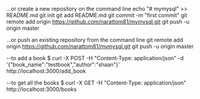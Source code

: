 …or create a new repository on the command line
  echo "# mymysql" >> README.md
  git init
  git add README.md
  git commit -m "first commit"
  git remote add origin https://github.com/narattom81/mymysql.git
  git push -u origin master

…or push an existing repository from the command line
  git remote add origin https://github.com/narattom81/mymysql.git
  git push -u origin master

--to add a book
  $ curl -X POST -H "Content-Type: application/json" -d '{"book_name":"testbook","author":"shaan"}' http://localhost:3000/add_book

--to get all the books
  $ curl -X GET -H "Content-Type: application/json" http://localhost:3000/books
